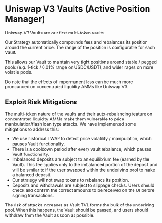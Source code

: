 # Uniswap V3 Vaults (Active Position Manager)

Uniswap V3 Vaults are our first multi-token vaults.

Our Strategy automatically compounds fees and rebalances its position around the current price. The range of the position is configurable for each Vault.

This allows our Vault to maintain very tight positions around stable / pegged pools (e.g. 1-tick / 0.01% range on USDC/USDT), and wider rages on more volatile pools.

Do note that the effects of impermanent loss can be much more pronounced on concentrated liquidity AMMs like Uniswap V3.

## Exploit Risk Mitigations

The multi-token nature of the vaults and their auto-rebalancing feature on concentrated liquidity AMMs make them vulnerable to price manipulation/flash loan type attacks. We have implemented some mitigations to address this:

* We use historical TWAP to detect price volatility / manipulation, which pauses Vault functionality.
* There is a cooldown period after every vault rebalance, which pauses Vault functionality.
* Imbalanced deposits are subject to an equilibrium fee (earned by the Vault). This fee applies only to the imbalanced portion of the deposit and will be similar to if the user swapped within the underlying pool to make a balanced deposit.
* Our strategy will not swap tokens to rebalance its position.
* Deposits and withdrawals are subject to slippage checks. Users should check and confirm the correct amounts to be received on the UI before signing transactions.

The risk of attacks increases as Vault TVL forms the bulk of the underlying pool. When this happens, the Vault should be paused, and users should withdraw from the Vault as soon as possible.

